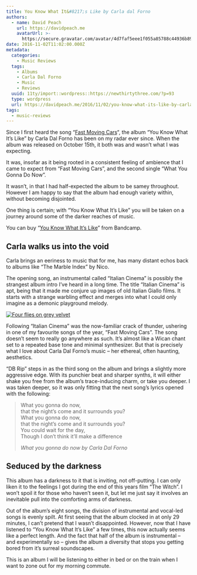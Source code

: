 ```yaml
---
title: You Know What It&#8217;s Like by Carla dal Forno
authors:
  - name: David Peach
    url: https://davidpeach.me
    avatarUrl: >-
      https://secure.gravatar.com/avatar/4d7faf5eee1f055a85788c44936b8995eaab6dfb004e7854ec747ccb272e91ee?s=96&d=mm&r=g
date: 2016-11-02T11:02:00.000Z
metadata:
  categories:
    - Music Reviews
  tags:
    - Albums
    - Carla Dal Forno
    - Music
    - Reviews
  uuid: 11ty/import::wordpress::https://newthirtythree.com/?p=93
  type: wordpress
  url: https://davidpeach.me/2016/11/02/you-know-what-its-like-by-carla-dal-forno/
tags:
  - music-reviews
---
```

Since I first heard the song “[Fast Moving Cars](/2016/07/fast-moving-cars-carla-dal-forno/)“, the album “You Know What It’s Like” by Carla Dal Forno has been on my radar ever since. When the album was released on October 15th, it both was and wasn’t what I was expecting.

It was, insofar as it being rooted in a consistent feeling of ambience that I came to expect from “Fast Moving Cars”, and the second single “What You Gonna Do Now”.

It wasn’t, in that I had half-expected the album to be samey throughout. However I am happy to say that the album had enough variety within, without becoming disjointed.

One thing is certain; with “You Know What It’s Like” you will be taken on a journey around some of the darker reaches of music.

You can buy “[You Know What It’s Like](https://blackesteverblack.bandcamp.com/album/you-know-what-its-like)” from Bandcamp.

## Carla walks us into the void

Carla brings an eeriness to music that for me, has many distant echos back to albums like “The Marble Index” by Nico.

The opening song, an instrumental called “Italian Cinema” is possibly the strangest album intro I’ve heard in a long time. The title “Italian Cinema” is apt, being that it made me conjure up images of old Italian Giallo films. It starts with a strange warbling effect and merges into what I could only imagine as a demonic playground melody.

[![Four flies on grey velvet](https://davidpeach.me/wp-content/uploads/2016/11/four-flies-on-grey-velvet.jpg)](https://davidpeach.me/wp-content/uploads/2016/11/four-flies-on-grey-velvet.jpg)

Following “Italian Cinema” was the now-familiar crack of thunder, ushering in one of my favourite songs of the year, “Fast Moving Cars”. The song doesn’t seem to really go anywhere as such. It’s almost like a Wican chant set to a repeated base tone and minimal synthesizer. But that is precisely what I love about Carla Dal Forno’s music – her ethereal, often haunting, aesthetics.

“DB Rip” steps in as the third song on the album and brings a slightly more aggressive edge. With its punchier beat and sharper synths, it will either shake you free from the album’s trace-inducing charm, or take you deeper. I was taken deeper, so it was only fitting that the next song’s lyrics opened with the following:

> What you gonna do now,  
> that the night’s come and it surrounds you?  
> What you gonna do now,  
> that the night’s come and it surrounds you?  
> You could wait for the day,  
> Though I don’t think it’ll make a difference
> 
> <cite>What you gonna do now by Carla Dal Forno</cite>

## Seduced by the darkness

This album has a darkness to it that is inviting, not off-putting. I can only liken it to the feelings I got during the end of this years film “The Witch”. I won’t spoil it for those who haven’t seen it, but let me just say it involves an inevitable pull into the comforting arms of darkness.

Out of the album’s eight songs, the division of instrumental and vocal-led songs is evenly spilt. At first seeing that the album clocked in at only 29 minutes, I can’t pretend that I wasn’t disappointed. However, now that I have listened to “You Know What It’s Like” a few times, this now actually seems like a perfect length. And the fact that half of the album is instrumental – and experimentally so – gives the album a diversity that stops you getting bored from it’s surreal soundscapes.

This is an album I will be listening to either in bed or on the train when I want to zone out for my morning commute.